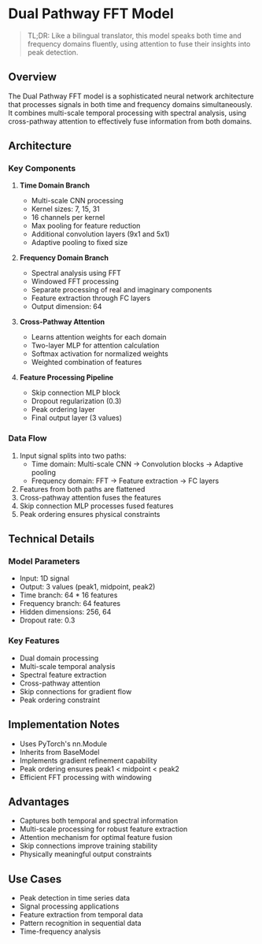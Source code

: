 # Dual Pathway FFT Model

> TL;DR: Like a bilingual translator, this model speaks both time and frequency domains fluently, using attention to fuse their insights into peak detection.

## Overview
The Dual Pathway FFT model is a sophisticated neural network architecture that processes signals in both time and frequency domains simultaneously. It combines multi-scale temporal processing with spectral analysis, using cross-pathway attention to effectively fuse information from both domains.

## Architecture

### Key Components
1. **Time Domain Branch**
   - Multi-scale CNN processing
   - Kernel sizes: 7, 15, 31
   - 16 channels per kernel
   - Max pooling for feature reduction
   - Additional convolution layers (9x1 and 5x1)
   - Adaptive pooling to fixed size

2. **Frequency Domain Branch**
   - Spectral analysis using FFT
   - Windowed FFT processing
   - Separate processing of real and imaginary components
   - Feature extraction through FC layers
   - Output dimension: 64

3. **Cross-Pathway Attention**
   - Learns attention weights for each domain
   - Two-layer MLP for attention calculation
   - Softmax activation for normalized weights
   - Weighted combination of features

4. **Feature Processing Pipeline**
   - Skip connection MLP block
   - Dropout regularization (0.3)
   - Peak ordering layer
   - Final output layer (3 values)

### Data Flow
1. Input signal splits into two paths:
   - Time domain: Multi-scale CNN → Convolution blocks → Adaptive pooling
   - Frequency domain: FFT → Feature extraction → FC layers
2. Features from both paths are flattened
3. Cross-pathway attention fuses the features
4. Skip connection MLP processes fused features
5. Peak ordering ensures physical constraints

## Technical Details

### Model Parameters
- Input: 1D signal
- Output: 3 values (peak1, midpoint, peak2)
- Time branch: 64 * 16 features
- Frequency branch: 64 features
- Hidden dimensions: 256, 64
- Dropout rate: 0.3

### Key Features
- Dual domain processing
- Multi-scale temporal analysis
- Spectral feature extraction
- Cross-pathway attention
- Skip connections for gradient flow
- Peak ordering constraint

## Implementation Notes
- Uses PyTorch's nn.Module
- Inherits from BaseModel
- Implements gradient refinement capability
- Peak ordering ensures peak1 < midpoint < peak2
- Efficient FFT processing with windowing

## Advantages
- Captures both temporal and spectral information
- Multi-scale processing for robust feature extraction
- Attention mechanism for optimal feature fusion
- Skip connections improve training stability
- Physically meaningful output constraints

## Use Cases
- Peak detection in time series data
- Signal processing applications
- Feature extraction from temporal data
- Pattern recognition in sequential data
- Time-frequency analysis 